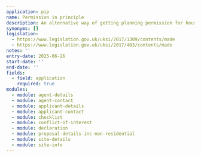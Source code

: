 ```yaml
---
application: pip
name: Permission in principle
description: An alternative way of getting planning permission for housing-led development which separates the consideration of matters of principle from the technical detail of the development
synonyms: []
legislation:
  - https://www.legislation.gov.uk/uksi/2017/1309/contents/made
  - https://www.legislation.gov.uk/uksi/2017/403/contents/made
notes: ''
entry-date: 2025-06-26
start-date: ''
end-date: ''
fields:
  - field: application
    required: true
modules:
  - module: agent-details
  - module: agent-contact
  - module: applicant-details
  - module: applicant-contact
  - module: checklist
  - module: conflict-of-interest
  - module: declaration
  - module: proposal-details-inc-non-residential
  - module: site-details
  - module: site-info
---
```


